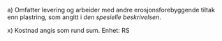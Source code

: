 a) Omfatter levering og arbeider med andre erosjonsforebyggende tiltak enn plastring, som angitt i *den spesielle beskrivelsen*.

x) Kostnad angis som rund sum. Enhet: RS

